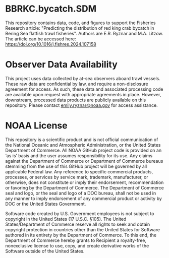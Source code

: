 # BBRKC.bycatch.SDM
This repository contains data, code, and figures to support the Fisheries Research article: "Predicting the distribution of red king crab bycatch in Bering Sea flatfish trawl fisheries". Authors are E.R. Ryznar and M.A. Litzow. The article can be accessed here: https://doi.org/10.1016/j.fishres.2024.107158

# Observer Data Availability
This project uses data collected by at-sea observers aboard trawl vessels. These raw data are confidential by law, and require a non-disclosure agreement for access. As such, these data and associated processing code are available upon request with appropriate agreements in place. However, downstream, processed data products are publicly available on this repository. Please contact emily.ryznar@noaa.gov for access assistance. 

# NOAA License
This repository is a scientific product and is not official communication of the National Oceanic and Atmospheric Administration, or the United States Department of Commerce. All NOAA GitHub project code is provided on an ‘as is’ basis and the user assumes responsibility for its use. Any claims against the Department of Commerce or Department of Commerce bureaus stemming from the use of this GitHub project will be governed by all applicable Federal law. Any reference to specific commercial products, processes, or services by service mark, trademark, manufacturer, or otherwise, does not constitute or imply their endorsement, recommendation or favoring by the Department of Commerce. The Department of Commerce seal and logo, or the seal and logo of a DOC bureau, shall not be used in any manner to imply endorsement of any commercial product or activity by DOC or the United States Government.

Software code created by U.S. Government employees is not subject to copyright in the United States (17 U.S.C. §105). The United States/Department of Commerce reserve all rights to seek and obtain copyright protection in countries other than the United States for Software authored in its entirety by the Department of Commerce. To this end, the Department of Commerce hereby grants to Recipient a royalty-free, nonexclusive license to use, copy, and create derivative works of the Software outside of the United States.
